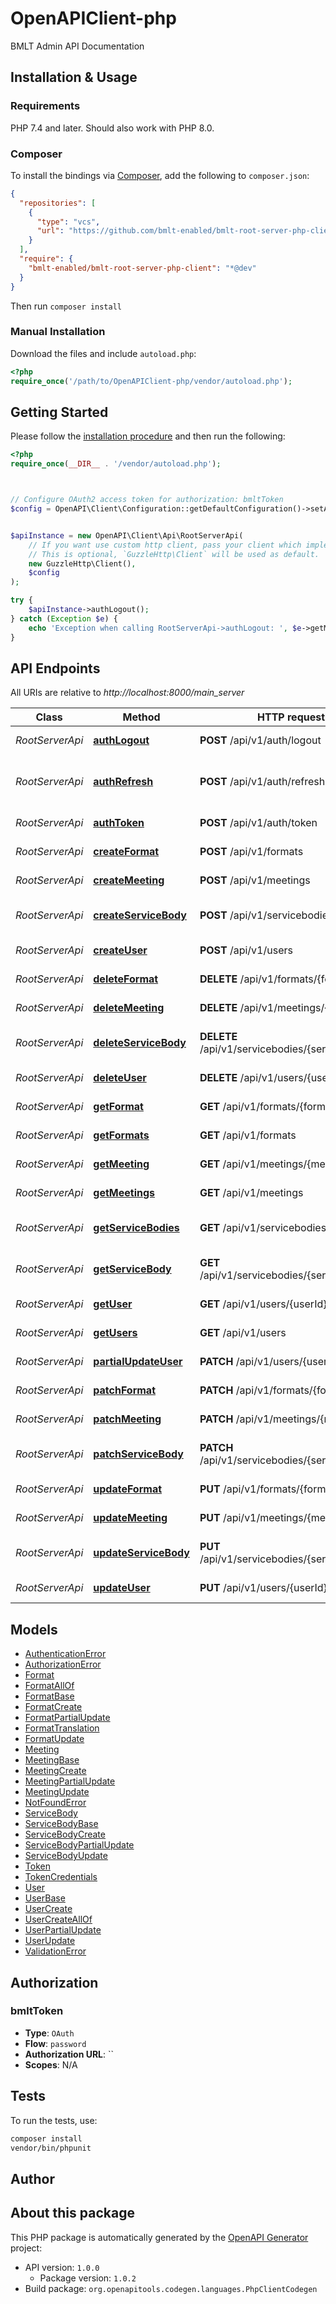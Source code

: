 # OpenAPIClient-php

BMLT Admin API Documentation


## Installation & Usage

### Requirements

PHP 7.4 and later.
Should also work with PHP 8.0.

### Composer

To install the bindings via [Composer](https://getcomposer.org/), add the following to `composer.json`:

```json
{
  "repositories": [
    {
      "type": "vcs",
      "url": "https://github.com/bmlt-enabled/bmlt-root-server-php-client.git"
    }
  ],
  "require": {
    "bmlt-enabled/bmlt-root-server-php-client": "*@dev"
  }
}
```

Then run `composer install`

### Manual Installation

Download the files and include `autoload.php`:

```php
<?php
require_once('/path/to/OpenAPIClient-php/vendor/autoload.php');
```

## Getting Started

Please follow the [installation procedure](#installation--usage) and then run the following:

```php
<?php
require_once(__DIR__ . '/vendor/autoload.php');



// Configure OAuth2 access token for authorization: bmltToken
$config = OpenAPI\Client\Configuration::getDefaultConfiguration()->setAccessToken('YOUR_ACCESS_TOKEN');


$apiInstance = new OpenAPI\Client\Api\RootServerApi(
    // If you want use custom http client, pass your client which implements `GuzzleHttp\ClientInterface`.
    // This is optional, `GuzzleHttp\Client` will be used as default.
    new GuzzleHttp\Client(),
    $config
);

try {
    $apiInstance->authLogout();
} catch (Exception $e) {
    echo 'Exception when calling RootServerApi->authLogout: ', $e->getMessage(), PHP_EOL;
}

```

## API Endpoints

All URIs are relative to *http://localhost:8000/main_server*

Class | Method | HTTP request | Description
------------ | ------------- | ------------- | -------------
*RootServerApi* | [**authLogout**](docs/Api/RootServerApi.md#authlogout) | **POST** /api/v1/auth/logout | Revokes a token
*RootServerApi* | [**authRefresh**](docs/Api/RootServerApi.md#authrefresh) | **POST** /api/v1/auth/refresh | Revokes and issues a new token
*RootServerApi* | [**authToken**](docs/Api/RootServerApi.md#authtoken) | **POST** /api/v1/auth/token | Creates a token
*RootServerApi* | [**createFormat**](docs/Api/RootServerApi.md#createformat) | **POST** /api/v1/formats | Creates a format
*RootServerApi* | [**createMeeting**](docs/Api/RootServerApi.md#createmeeting) | **POST** /api/v1/meetings | Creates a meeting
*RootServerApi* | [**createServiceBody**](docs/Api/RootServerApi.md#createservicebody) | **POST** /api/v1/servicebodies | Creates a service body
*RootServerApi* | [**createUser**](docs/Api/RootServerApi.md#createuser) | **POST** /api/v1/users | Creates a user
*RootServerApi* | [**deleteFormat**](docs/Api/RootServerApi.md#deleteformat) | **DELETE** /api/v1/formats/{formatId} | Deletes a format
*RootServerApi* | [**deleteMeeting**](docs/Api/RootServerApi.md#deletemeeting) | **DELETE** /api/v1/meetings/{meetingId} | Deletes a meeting
*RootServerApi* | [**deleteServiceBody**](docs/Api/RootServerApi.md#deleteservicebody) | **DELETE** /api/v1/servicebodies/{serviceBodyId} | Deletes a service body
*RootServerApi* | [**deleteUser**](docs/Api/RootServerApi.md#deleteuser) | **DELETE** /api/v1/users/{userId} | Deletes a user
*RootServerApi* | [**getFormat**](docs/Api/RootServerApi.md#getformat) | **GET** /api/v1/formats/{formatId} | Retrieves a format
*RootServerApi* | [**getFormats**](docs/Api/RootServerApi.md#getformats) | **GET** /api/v1/formats | Retrieves formats
*RootServerApi* | [**getMeeting**](docs/Api/RootServerApi.md#getmeeting) | **GET** /api/v1/meetings/{meetingId} | Retrieves a meeting
*RootServerApi* | [**getMeetings**](docs/Api/RootServerApi.md#getmeetings) | **GET** /api/v1/meetings | Retrieves meetings
*RootServerApi* | [**getServiceBodies**](docs/Api/RootServerApi.md#getservicebodies) | **GET** /api/v1/servicebodies | Retrieves service bodies
*RootServerApi* | [**getServiceBody**](docs/Api/RootServerApi.md#getservicebody) | **GET** /api/v1/servicebodies/{serviceBodyId} | Retrieves a service body
*RootServerApi* | [**getUser**](docs/Api/RootServerApi.md#getuser) | **GET** /api/v1/users/{userId} | Retrieves a single user
*RootServerApi* | [**getUsers**](docs/Api/RootServerApi.md#getusers) | **GET** /api/v1/users | Retrieves users
*RootServerApi* | [**partialUpdateUser**](docs/Api/RootServerApi.md#partialupdateuser) | **PATCH** /api/v1/users/{userId} | Patches a user
*RootServerApi* | [**patchFormat**](docs/Api/RootServerApi.md#patchformat) | **PATCH** /api/v1/formats/{formatId} | Patches a format
*RootServerApi* | [**patchMeeting**](docs/Api/RootServerApi.md#patchmeeting) | **PATCH** /api/v1/meetings/{meetingId} | Patches a meeting
*RootServerApi* | [**patchServiceBody**](docs/Api/RootServerApi.md#patchservicebody) | **PATCH** /api/v1/servicebodies/{serviceBodyId} | Patches a service body
*RootServerApi* | [**updateFormat**](docs/Api/RootServerApi.md#updateformat) | **PUT** /api/v1/formats/{formatId} | Updates a format
*RootServerApi* | [**updateMeeting**](docs/Api/RootServerApi.md#updatemeeting) | **PUT** /api/v1/meetings/{meetingId} | Updates a meeting
*RootServerApi* | [**updateServiceBody**](docs/Api/RootServerApi.md#updateservicebody) | **PUT** /api/v1/servicebodies/{serviceBodyId} | Updates a Service Body
*RootServerApi* | [**updateUser**](docs/Api/RootServerApi.md#updateuser) | **PUT** /api/v1/users/{userId} | Update single user

## Models

- [AuthenticationError](docs/Model/AuthenticationError.md)
- [AuthorizationError](docs/Model/AuthorizationError.md)
- [Format](docs/Model/Format.md)
- [FormatAllOf](docs/Model/FormatAllOf.md)
- [FormatBase](docs/Model/FormatBase.md)
- [FormatCreate](docs/Model/FormatCreate.md)
- [FormatPartialUpdate](docs/Model/FormatPartialUpdate.md)
- [FormatTranslation](docs/Model/FormatTranslation.md)
- [FormatUpdate](docs/Model/FormatUpdate.md)
- [Meeting](docs/Model/Meeting.md)
- [MeetingBase](docs/Model/MeetingBase.md)
- [MeetingCreate](docs/Model/MeetingCreate.md)
- [MeetingPartialUpdate](docs/Model/MeetingPartialUpdate.md)
- [MeetingUpdate](docs/Model/MeetingUpdate.md)
- [NotFoundError](docs/Model/NotFoundError.md)
- [ServiceBody](docs/Model/ServiceBody.md)
- [ServiceBodyBase](docs/Model/ServiceBodyBase.md)
- [ServiceBodyCreate](docs/Model/ServiceBodyCreate.md)
- [ServiceBodyPartialUpdate](docs/Model/ServiceBodyPartialUpdate.md)
- [ServiceBodyUpdate](docs/Model/ServiceBodyUpdate.md)
- [Token](docs/Model/Token.md)
- [TokenCredentials](docs/Model/TokenCredentials.md)
- [User](docs/Model/User.md)
- [UserBase](docs/Model/UserBase.md)
- [UserCreate](docs/Model/UserCreate.md)
- [UserCreateAllOf](docs/Model/UserCreateAllOf.md)
- [UserPartialUpdate](docs/Model/UserPartialUpdate.md)
- [UserUpdate](docs/Model/UserUpdate.md)
- [ValidationError](docs/Model/ValidationError.md)

## Authorization

### bmltToken

- **Type**: `OAuth`
- **Flow**: `password`
- **Authorization URL**: ``
- **Scopes**: N/A

## Tests

To run the tests, use:

```bash
composer install
vendor/bin/phpunit
```

## Author



## About this package

This PHP package is automatically generated by the [OpenAPI Generator](https://openapi-generator.tech) project:

- API version: `1.0.0`
    - Package version: `1.0.2`
- Build package: `org.openapitools.codegen.languages.PhpClientCodegen`
